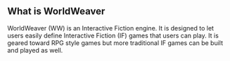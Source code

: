 ## What is WorldWeaver
WorldWeaver (WW) is an Interactive Fiction engine.
It is designed to let users easily define Interactive Fiction (IF) games that users can play.
It is geared toward RPG style games but more traditional IF games can be built and played as well.
